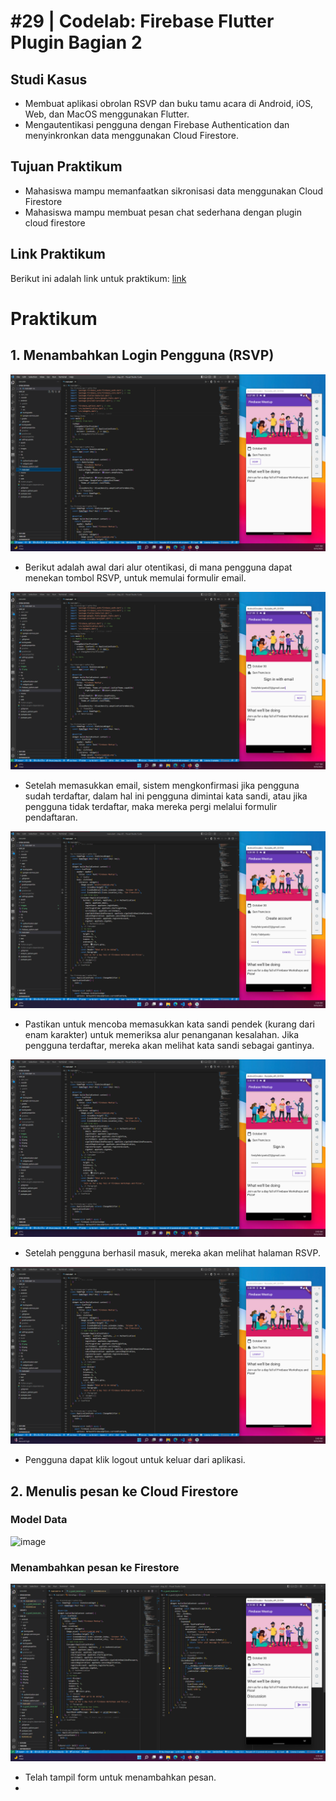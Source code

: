 # #29 | Codelab: Firebase Flutter Plugin Bagian 2 

## Studi Kasus

* Membuat aplikasi obrolan RSVP dan buku tamu acara di Android, iOS, Web, dan MacOS menggunakan Flutter.
* Mengautentikasi pengguna dengan Firebase Authentication dan menyinkronkan data menggunakan Cloud Firestore. 

## Tujuan Praktikum

* Mahasiswa mampu memanfaatkan sikronisasi data menggunakan Cloud Firestore
* Mahasiswa mampu membuat pesan chat sederhana dengan plugin cloud firestore

## Link Praktikum

Berikut ini adalah link untuk praktikum: [link](https://firebase.google.com/codelabs/firebase-get-to-know-flutter?hl=id#1)

# Praktikum

## 1. Menambahkan Login Pengguna (RSVP)

![Awal otentikasi](./images/01.png)

* Berikut adalah awal dari alur otentikasi, di mana pengguna dapat menekan tombol RSVP, untuk memulai formulir email. 

![Formulir email](./images/02.png)

* Setelah memasukkan email, sistem mengkonfirmasi jika pengguna sudah terdaftar, dalam hal ini pengguna dimintai kata sandi, atau jika pengguna tidak terdaftar, maka mereka pergi melalui formulir pendaftaran. 

![Formulir pendaftaran](./images/03.png)

* Pastikan untuk mencoba memasukkan kata sandi pendek (kurang dari enam karakter) untuk memeriksa alur penanganan kesalahan. Jika pengguna terdaftar, mereka akan melihat kata sandi sebagai gantinya. 

![Sign In](./images/04.png)

* Setelah pengguna berhasil masuk, mereka akan melihat halaman RSVP. 

![Halaman RSVP](./images/05.png)

* Pengguna dapat klik logout untuk keluar dari aplikasi.

## 2. Menulis pesan ke Cloud Firestore

### Model Data

![image](https://user-images.githubusercontent.com/47923906/190261967-47f5a1c7-391c-4ef8-bb02-f832002dbddd.png)

### Menambahkan pesan ke Firestore

![Menambahkan form pesan](./images/06.png)

* Telah tampil form untuk menambahkan pesan.
* 







